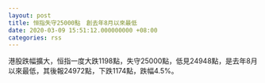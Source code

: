 ```yaml
---
layout: post
title: 恒指失守25000點　創去年8月以來最低
date: 2020-03-09 15:51:12.000000000 +08:00
categories: rss
---
```


港股跌幅擴大，恒指一度大跌1198點，失守25000點，低見24948點，是去年8月以來最低，其後報24972點，下跌1174點，跌幅4.5%。
